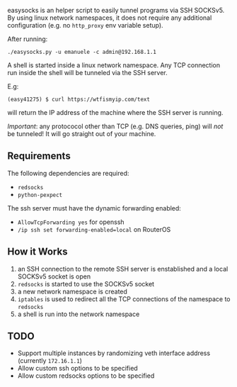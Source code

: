 easysocks is an helper script to easily tunnel programs via SSH SOCKSv5.
By using linux network namespaces, it does not require any additional configuration (e.g. no `http_proxy` env variable setup).

After running:

```
./easysocks.py -u emanuele -c admin@192.168.1.1
```

A shell is started inside a linux network namespace. Any TCP connection run inside the shell will be tunneled via the SSH server.

E.g:

```
(easy41275) $ curl https://wtfismyip.com/text
```

will return the IP address of the machine where the SSH server is running.

*Important*: any protococol other than TCP (e.g. DNS queries, ping) will *not* be tunneled! It will go straight out of your machine.

Requirements
------------

The following dependencies are required:
  - `redsocks`
  - `python-pexpect`

The ssh server must have the dynamic forwarding enabled:
  - `AllowTcpForwarding yes` for openssh
  - `/ip ssh set forwarding-enabled=local` on RouterOS

How it Works
------------

1. an SSH connection to the remote SSH server is enstablished and a local SOCKSv5 socket is open
2. `redsocks` is started to use the SOCKSv5 socket
3. a new network namespace is created
4. `iptables` is used to redirect all the TCP connections of the namespace to `redsocks`
5. a shell is run into the network namespace

TODO
----

- Support multiple instances by randomizing veth interface address (currently `172.16.1.1`)
- Allow custom ssh options to be specified
- Allow custom redsocks options to be specified
